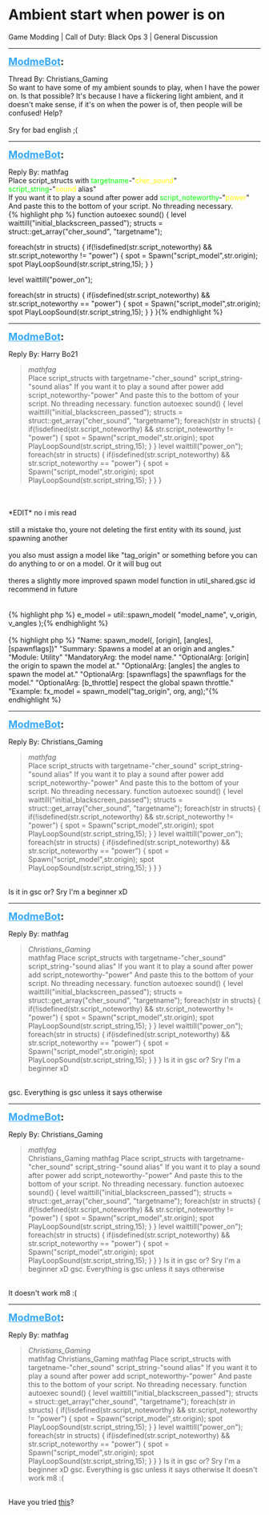 # Ambient start when power is on
Game Modding | Call of Duty: Black Ops 3 | General Discussion

---
<strong style="font-size: 1.4em;"><span style="text-decoration: underline;text-decoration-color: #34a7f9;"><span style="color:#34a7f9;">ModmeBot</span></span>:</strong>

<p>Thread By: Christians_Gaming<br />So want to have some of my ambient sounds to play, when I have the power on. Is that possible? It&#39;s because I have a flickering light ambient, and it doesn&#39;t make sense, if it&#39;s on when the power is of, then people will be confused! Help?<br /> <br />Sry for bad english ;(</p>

---
<strong style="font-size: 1.4em;"><span style="text-decoration: underline;text-decoration-color: #34a7f9;"><span style="color:#34a7f9;">ModmeBot</span></span>:</strong>

<p>Reply By: mathfag<br />Place script_structs with <span style="color:#00ff00;">targetname</span>-&quot;<span style="color:#ffff00;">cher_sound</span>&quot;<br /><span style="color:#00ff00;">script_string</span>-&quot;<span style="color:#ffff00;">sound</span> alias&quot;<br />If you want it to play a sound after power add <span style="color:#00ff00;">script_noteworthy</span>-&quot;<span style="color:#ffff00;">power</span>&quot;<br />And paste this to the bottom of your script. No threading necessary.<br />{% highlight php %}
function autoexec sound()
{
level waittill("initial_blackscreen_passed");
structs = struct::get_array("cher_sound", "targetname");

foreach(str in structs)
	{
	if(!isdefined(str.script_noteworthy) &amp;&amp; str.script_noteworthy != "power")
		{
		spot = Spawn("script_model",str.origin);
		spot PlayLoopSound(str.script_string,15);
		}
	}

level waittill("power_on");

foreach(str in structs)
	{
	if(isdefined(str.script_noteworthy) &amp;&amp; str.script_noteworthy == "power")
		{
		spot = Spawn("script_model",str.origin);
		spot PlayLoopSound(str.script_string,15);
		}
	}
}{% endhighlight %}
</p>

---
<strong style="font-size: 1.4em;"><span style="text-decoration: underline;text-decoration-color: #34a7f9;"><span style="color:#34a7f9;">ModmeBot</span></span>:</strong>

<p>Reply By: Harry Bo21<br /><blockquote><em>mathfag</em><br />Place script_structs with targetname-&quot;cher_sound&quot; script_string-&quot;sound alias&quot; If you want it to play a sound after power add script_noteworthy-&quot;power&quot; And paste this to the bottom of your script. No threading necessary. function autoexec sound() { level waittill(&quot;initial_blackscreen_passed&quot;); structs = struct::get_array(&quot;cher_sound&quot;, &quot;targetname&quot;); foreach(str in structs) { if(!isdefined(str.script_noteworthy) &amp;&amp; str.script_noteworthy != &quot;power&quot;) { spot = Spawn(&quot;script_model&quot;,str.origin); spot PlayLoopSound(str.script_string,15); } } level waittill(&quot;power_on&quot;); foreach(str in structs) { if(isdefined(str.script_noteworthy) &amp;&amp; str.script_noteworthy == &quot;power&quot;) { spot = Spawn(&quot;script_model&quot;,str.origin); spot PlayLoopSound(str.script_string,15); } } }</blockquote><br /> <br />*EDIT* no i mis read<br /> <br />still a mistake tho, youre not deleting the first entity with its sound, just spawning another<br /><br />you also must assign a model like &quot;tag_origin&quot; or something before you can do anything to or on a model. Or it will bug out<br /><br />theres a slightly more improved spawn model function in util_shared.gsc id recommend in future<br /> <br /> <br />{% highlight php %}
e_model = util::spawn_model( "model_name", v_origin, v_angles );{% endhighlight %}
 <br /> <br />{% highlight php %}
"Name: spawn_model(, [origin], [angles], [spawnflags])"
"Summary: Spawns a model at an origin and angles."
"Module: Utility"
"MandatoryArg:  the model name."
"OptionalArg: [origin] the origin to spawn the model at."
"OptionalArg: [angles] the angles to spawn the model at."
"OptionalArg: [spawnflags] the spawnflags for the model."
"OptionalArg: [b_throttle] respect the global spawn throttle."
"Example: fx_model = spawn_model("tag_origin", org, ang);"{% endhighlight %}
</p>

---
<strong style="font-size: 1.4em;"><span style="text-decoration: underline;text-decoration-color: #34a7f9;"><span style="color:#34a7f9;">ModmeBot</span></span>:</strong>

<p>Reply By: Christians_Gaming<br /><blockquote><em>mathfag</em><br />Place script_structs with targetname-&quot;cher_sound&quot; script_string-&quot;sound alias&quot; If you want it to play a sound after power add script_noteworthy-&quot;power&quot; And paste this to the bottom of your script. No threading necessary. function autoexec sound() { level waittill(&quot;initial_blackscreen_passed&quot;); structs = struct::get_array(&quot;cher_sound&quot;, &quot;targetname&quot;); foreach(str in structs) { if(!isdefined(str.script_noteworthy) &amp;&amp; str.script_noteworthy != &quot;power&quot;) { spot = Spawn(&quot;script_model&quot;,str.origin); spot PlayLoopSound(str.script_string,15); } } level waittill(&quot;power_on&quot;); foreach(str in structs) { if(isdefined(str.script_noteworthy) &amp;&amp; str.script_noteworthy == &quot;power&quot;) { spot = Spawn(&quot;script_model&quot;,str.origin); spot PlayLoopSound(str.script_string,15); } } }</blockquote><br />Is it in gsc or? Sry I&#39;m a beginner xD</p>

---
<strong style="font-size: 1.4em;"><span style="text-decoration: underline;text-decoration-color: #34a7f9;"><span style="color:#34a7f9;">ModmeBot</span></span>:</strong>

<p>Reply By: mathfag<br /><blockquote><em>Christians_Gaming</em><br />mathfag Place script_structs with targetname-&quot;cher_sound&quot; script_string-&quot;sound alias&quot; If you want it to play a sound after power add script_noteworthy-&quot;power&quot; And paste this to the bottom of your script. No threading necessary. function autoexec sound() { level waittill(&quot;initial_blackscreen_passed&quot;); structs = struct::get_array(&quot;cher_sound&quot;, &quot;targetname&quot;); foreach(str in structs) { if(!isdefined(str.script_noteworthy) &amp;&amp; str.script_noteworthy != &quot;power&quot;) { spot = Spawn(&quot;script_model&quot;,str.origin); spot PlayLoopSound(str.script_string,15); } } level waittill(&quot;power_on&quot;); foreach(str in structs) { if(isdefined(str.script_noteworthy) &amp;&amp; str.script_noteworthy == &quot;power&quot;) { spot = Spawn(&quot;script_model&quot;,str.origin); spot PlayLoopSound(str.script_string,15); } } } Is it in gsc or? Sry I&#39;m a beginner xD</blockquote><br /> gsc. Everything is gsc unless it says otherwise</p>

---
<strong style="font-size: 1.4em;"><span style="text-decoration: underline;text-decoration-color: #34a7f9;"><span style="color:#34a7f9;">ModmeBot</span></span>:</strong>

<p>Reply By: Christians_Gaming<br /><blockquote><em>mathfag</em><br />Christians_Gaming mathfag Place script_structs with targetname-&quot;cher_sound&quot; script_string-&quot;sound alias&quot; If you want it to play a sound after power add script_noteworthy-&quot;power&quot; And paste this to the bottom of your script. No threading necessary. function autoexec sound() { level waittill(&quot;initial_blackscreen_passed&quot;); structs = struct::get_array(&quot;cher_sound&quot;, &quot;targetname&quot;); foreach(str in structs) { if(!isdefined(str.script_noteworthy) &amp;&amp; str.script_noteworthy != &quot;power&quot;) { spot = Spawn(&quot;script_model&quot;,str.origin); spot PlayLoopSound(str.script_string,15); } } level waittill(&quot;power_on&quot;); foreach(str in structs) { if(isdefined(str.script_noteworthy) &amp;&amp; str.script_noteworthy == &quot;power&quot;) { spot = Spawn(&quot;script_model&quot;,str.origin); spot PlayLoopSound(str.script_string,15); } } } Is it in gsc or? Sry I&#39;m a beginner xD  gsc. Everything is gsc unless it says otherwise</blockquote><br /> It doesn&#39;t work m8 :(</p>

---
<strong style="font-size: 1.4em;"><span style="text-decoration: underline;text-decoration-color: #34a7f9;"><span style="color:#34a7f9;">ModmeBot</span></span>:</strong>

<p>Reply By: mathfag<br /><blockquote><em>Christians_Gaming</em><br />mathfag Christians_Gaming mathfag Place script_structs with targetname-&quot;cher_sound&quot; script_string-&quot;sound alias&quot; If you want it to play a sound after power add script_noteworthy-&quot;power&quot; And paste this to the bottom of your script. No threading necessary. function autoexec sound() { level waittill(&quot;initial_blackscreen_passed&quot;); structs = struct::get_array(&quot;cher_sound&quot;, &quot;targetname&quot;); foreach(str in structs) { if(!isdefined(str.script_noteworthy) &amp;&amp; str.script_noteworthy != &quot;power&quot;) { spot = Spawn(&quot;script_model&quot;,str.origin); spot PlayLoopSound(str.script_string,15); } } level waittill(&quot;power_on&quot;); foreach(str in structs) { if(isdefined(str.script_noteworthy) &amp;&amp; str.script_noteworthy == &quot;power&quot;) { spot = Spawn(&quot;script_model&quot;,str.origin); spot PlayLoopSound(str.script_string,15); } } } Is it in gsc or? Sry I&#39;m a beginner xD  gsc. Everything is gsc unless it says otherwise  It doesn&#39;t work m8 :(</blockquote><br /> Have you tried <a href="http://aviacreations.com/modme/index.php?view=topic&tid=2466">this</a>?</p>
